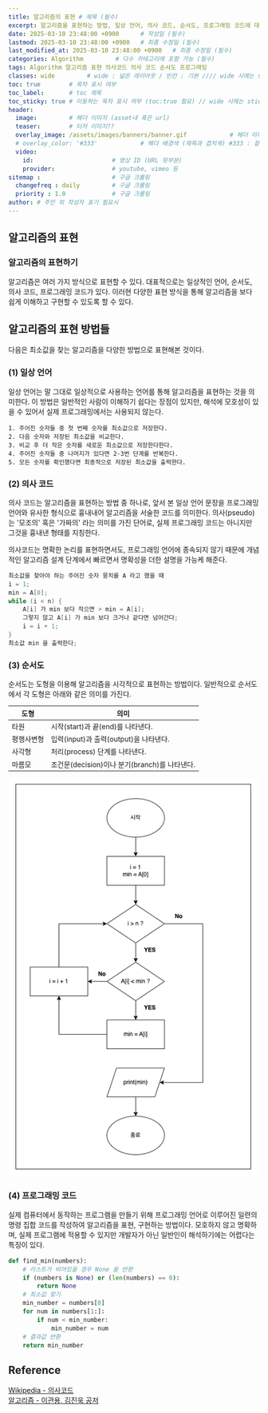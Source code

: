 ```yaml
---
title: 알고리즘의 표현 # 제목 (필수)
excerpt: 알고리즘을 표현하는 방법, 일상 언어, 의사 코드, 순서도, 프로그래밍 코드에 대해 알아보자. # 서브 타이틀이자 meta description (필수)
date: 2025-03-10 23:48:00 +0900      # 작성일 (필수)
lastmod: 2025-03-10 23:48:00 +0900   # 최종 수정일 (필수)
last_modified_at: 2025-03-10 23:48:00 +0900   # 최종 수정일 (필수)
categories: Algorithm         # 다수 카테고리에 포함 가능 (필수)
tags: Algorithm 알고리즘 표현 의사코드 의사 코드 순서도 프로그래밍                   # 태그 복수개 가능 (필수)
classes: wide         # wide : 넓은 레이아웃 / 빈칸 : 기본 //// wide 시에는 sticky toc 불가
toc: true        # 목차 표시 여부
toc_label:       # toc 제목
toc_sticky: true # 이동하는 목차 표시 여부 (toc:true 필요) // wide 시에는 sticky toc 불가
header: 
  image:         # 헤더 이미지 (asset내 혹은 url)
  teaser:        # 티저 이미지??
  overlay_image: /assets/images/banners/banner.gif            # 헤더 이미지 (제목과 겹치게)
  # overlay_color: '#333'            # 헤더 배경색 (제목과 겹치게) #333 : 짙은 회색 (필수)
  video:
    id:                      # 영상 ID (URL 뒷부분)
    provider:                # youtube, vimeo 등
sitemap :                    # 구글 크롤링
  changefreq : daily         # 구글 크롤링
  priority : 1.0             # 구글 크롤링
author: # 주인 외 작성자 표기 필요시
---
```

<!--postNo: 20250310_003-->


## 알고리즘의 표현  

### 알고리즘의 표현하기  

알고리즘은 여러 가지 방식으로 표현할 수 있다. 대표적으로는 일상적인 언어, 순서도, 의사 코드, 프로그래밍 코드가 있다. 이러현 다양한 표현 방식을 통해 알고리즘을 보다 쉽게 이해하고 구현할 수 있도록 할 수 있다.  

## 알고리즘의 표현 방법들  

다음은 최소값을 찾는 알고리즘을 다양한 방법으로 표현해본 것이다.  

### (1) 일상 언어  

일상 언어는 말 그대로 일상적으로 사용하는 언어를 통해 알고리즘을 표현하는 것을 의미한다. 이 방법은 일반적인 사람이 이해하기 쉽다는 장점이 있지만, 해석에 모호성이 있을 수 있어서 실제 프로그래밍에서는 사용되지 않는다.  

```plaintext
1. 주어진 숫자들 중 첫 번째 숫자를 최소값으로 저장한다.  
2. 다음 숫자와 저장된 최소값을 비교한다.
3. 비교 후 더 작은 숫자를 새로운 최소값으로 저장한다한다.  
4. 주어진 숫자들 중 나머지가 있다면 2-3번 단계를 반복한다.
5. 모든 숫자를 확인했다면 최종적으로 저장된 최소값을 출력한다.  
```

### (2) 의사 코드  

의사 코드는 알고리즘을 표현하는 방법 중 하나로, 앞서 본 일상 언어 문장을 프로그래밍 언어와 유사한 형식으로 흉내내어 알고리즘을 서술한 코드를 의미한다. 의사(pseudo) 는 '모조의' 혹은 '가짜의' 라는 의미를 가진 단어로, 실제 프로그래밍 코드는 아니지만 그것을 흉내낸 형태를 지칭한다.  

의사코드는 명확한 논리를 표현하면서도, 프로그래밍 언어에 종속되지 않기 때문에 개념적인 알고리즘 설계 단계에서 빠르면서 명확성을 더한 설명을 가능케 해준다.  

```c
최소값을 찾아야 하는 주어진 숫자 뭉치를 A 라고 했을 때
i = 1;
min = A[0];
while (i < n) {
    A[i] 가 min 보다 작으면 > min = A[i];
    그렇지 않고 A[i] 가 min 보다 크거나 같다면 넘어간다;
    i = i + 1;
}
최소값 min 을 출력한다;
```

### (3) 순서도  

순서도는 도형을 이용해 알고리즘을 시각적으로 표현하는 방법이다. 일반적으로 순서도에서 각 도형은 아래와 같은 의미를 가진다.  

|도형|의미|
|---|---|
|타원|시작(start)과 끝(end)를 나타낸다.|
|평행사변형|입력(input)과 출력(output)을 나타낸다.|
|사각형|처리(process) 단계를 나타낸다.|
|마름모|조건문(decision)이나 분기(branch)를 나타낸다.|

![](/assets/images/20250310_003_001.png)  


### (4) 프로그래밍 코드  

실제 컴퓨터에서 동작하는 프로그램을 만들기 위해 프로그래밍 언어로 이루어진 일련의 명령 집합 코드를 작성하여 알고리즘을 표현, 구현하는 방법이다. 모호하지 않고 명확하며, 실제 프로그램에 적용할 수 있지만 개발자가 아닌 일반인이 해석하기에는 어렵다는 특징이 있다.  

```python
def find_min(numbers):
    # 리스트가 비어있을 경우 None 을 반환
    if (numbers is None) or (len(numbers) == 0):
        return None
    # 최소값 찾기
    min_number = numbers[0]
    for num in numbers[1:]:
        if num < min_number:
            min_number = num
    # 결과값 반환
    return min_number
```

## Reference  

[Wikipedia - 의사코드](https://ko.wikipedia.org/wiki/%EC%9D%98%EC%82%AC%EC%BD%94%EB%93%9C)  
[알고리즘 - 이관용, 김진욱 공저](https://search.shopping.naver.com/book/catalog/45430946622)  


